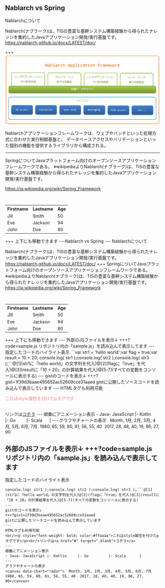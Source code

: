Nablarch vs Spring
---
Nablarchについて

Nablarch(ナブラーク)は、TISの豊富な基幹システム構築経験から得られたナレッジを集約したJavaアプリケーション開発/実行基盤です。<a href="https://nablarch.github.io/docs/LATEST/doc/" target="_blank">https://nablarch.github.io/docs/LATEST/doc/</a>

+++
![PIC](framework.png)

Nablarchアプリケーションフレームワークは、ウェブやバッチといった処理方式に合わせた実行制御基盤と、 データベースアクセスやバリデーションといった個別の機能を提供するライブラリから構成される。

---
SpringについてJavaプラットフォーム向けのオープンソースアプリケーションフレームワークである。
※wikipediaよりNablarch(ナブラーク)は、TISの豊富な基幹システム構築経験から得られたナレッジを集約したJavaアプリケーション開発/実行基盤です。



<a href="https://ja.wikipedia.org/wiki/Spring_Framework" target="_blank">https://ja.wikipedia.org/wiki/Spring_Framework</a>
<table>  <tr>    <th>Firstname</th>    <th>Lastname</th>     <th>Age</th>  </tr>  <tr>    <td>Jill</td>    <td>Smith</td>    <td>50</td>  </tr>  <tr class="fragment">    <td>Eve</td>    <td>Jackson</td>    <td>94</td>  </tr>  <tr class="fragment">    <td>John</td>    <td>Doe</td>    <td>80</td>  </tr></table>
+++
上下にも移動できます
---Nablarch vs Spring
---
Nablarchについて

Nablarch(ナブラーク)は、TISの豊富な基幹システム構築経験から得られたナレッジを集約したJavaアプリケーション開発/実行基盤です。<a href="https://nablarch.github.io/docs/LATEST/doc/" target="_blank">https://nablarch.github.io/docs/LATEST/doc/</a>
+++
SpringについてJavaプラットフォーム向けのオープンソースアプリケーションフレームワークである。
※wikipediaよりNablarch(ナブラーク)は、TISの豊富な基幹システム構築経験から得られたナレッジを集約したJavaアプリケーション開発/実行基盤です。<a href="https://ja.wikipedia.org/wiki/Spring_Framework" target="_blank">https://ja.wikipedia.org/wiki/Spring_Framework</a>
<table>  <tr>    <th>Firstname</th>    <th>Lastname</th>     <th>Age</th>  </tr>  <tr>    <td>Jill</td>    <td>Smith</td>    <td>50</td>  </tr>  <tr class="fragment">    <td>Eve</td>    <td>Jackson</td>    <td>94</td>  </tr>  <tr class="fragment">    <td>John</td>    <td>Doe</td>    <td>80</td>  </tr></table>
+++
上下にも移動できます
---
外部のJSファイルを表示↓
+++?code=sample.js
リポジトリ内の「sample.js」を読み込んで表示してます
---
 指定したコードのハイライト表示
```var str1 = 'hello world';var flag = true;var result = 10 + 20;
console.log( str1 );console.log( str2 );console.log( str3 );```@[1](str1に「hello world」の文字列を代入)@[2](flagに「true」を代入)@[3](resultに「10 + 20」の計算結果を代入)@[5-7](すべての変数をコンソールに表示する)
---
gistのコードを表示↓
+++?gist=1f39d3baae495652ac52609cce31aaed
gistに公開したソースコードを読み込んで表示しています
---
HTMLタグも利用可能
<br/><p style="font-weight: bold; color:#ffaaaa">これはstyle属性を付けたpタグです</p><br/>リンクは<a href="#" target="_blank">コチラ</a>
---
順番にアニメーション表示
- Java- JavaScript |- Kotlin     |- Go         |- Scala      |
---
グラフやチャートの表示
<canvas data-chart="radar">  Month, 1月, 2月, 3月, 4月, 5月, 6月, 7月  1980, 65, 59, 80, 81, 56, 55, 40  2017, 28, 48, 40, 19, 86, 27, 90</canvas>



外部のJSファイルを表示↓
+++?code=sample.js
リポジトリ内の「sample.js」を読み込んで表示してます
---
 指定したコードのハイライト表示
```var str1 = 'hello world';var flag = true;var result = 10 + 20;
console.log( str1 );console.log( str2 );console.log( str3 );```@[1](str1に「hello world」の文字列を代入)@[2](flagに「true」を代入)@[3](resultに「10 + 20」の計算結果を代入)@[5-7](すべての変数をコンソールに表示する)
---
gistのコードを表示↓
+++?gist=1f39d3baae495652ac52609cce31aaed
gistに公開したソースコードを読み込んで表示しています
---
HTMLタグも利用可能
<br/><p style="font-weight: bold; color:#ffaaaa">これはstyle属性を付けたpタグです</p><br/>リンクは<a href="#" target="_blank">コチラ</a>
---
順番にアニメーション表示
- Java- JavaScript |- Kotlin     |- Go         |- Scala      |
---
グラフやチャートの表示
<canvas data-chart="radar">  Month, 1月, 2月, 3月, 4月, 5月, 6月, 7月  1980, 65, 59, 80, 81, 56, 55, 40  2017, 28, 48, 40, 19, 86, 27, 90</canvas>


